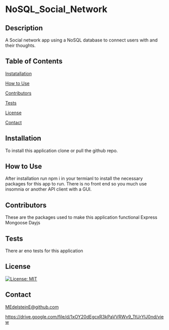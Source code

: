 # NoSQL_Social_Network

## Description
A Social network app using a NoSQL database to connect users with and their thoughts.

## Table of Contents

[Instatallation](#installation)

[How to Use](#howtouse)

[Contributors](#contributors)

[Tests](#tests)

[License](#license)

[Contact](#contact)

## Installation

To install this application clone or pull the github repo.

## How to Use

After installation run npm i in your termianl to install the necessary packages for this app to run. There is no front end so you much use insomnia or another API client with a GUI.

## Contributors

These are the packages used to make this application functional
Express
Mongoose
Dayjs

## Tests
There ar eno tests for this application

## License
[![License: MIT](https://img.shields.io/badge/License-MIT-yellow.svg)](https://opensource.org/licenses/MIT)

## Contact 

MEdelsteinE@github.com

https://drive.google.com/file/d/1xOY20dEgcxR3kPaVVRWv9_TtUrYlJ0nd/view


